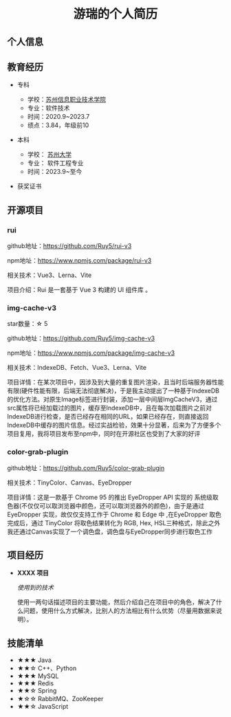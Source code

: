  <center>
     <h1>游瑞的个人简历</h1>
 </center>

 ## 个人信息 

<PI />

## 教育经历

- 专科
  - 学校：[苏州信息职业技术学院](https://www.szitu.edu.cn/)
  - 专业：软件技术
  - 时间：2020.9~2023.7
  - 绩点：3.84，年级前10

- 本科
  - 学校： [苏州大学](https://www.suda.edu.cn/)
  - 专业： 软件工程专业
  - 时间：2023.9~至今

- 获奖证书


<PR />


<script setup>
    import PR from "./resumePr.vue"
    import PI from "./personalInformation.vue"

</script>
## 开源项目


### rui 

github地址：https://github.com/Ruy5/rui-v3

npm地址：https://www.npmjs.com/package/rui-v3

相关技术：Vue3、Lerna、Vite

项目介绍：Rui 是一套基于 Vue 3 构建的 UI 组件库 。

### img-cache-v3

star数量：☆ 5

github地址：https://github.com/Ruy5/img-cache-v3

npm地址：https://www.npmjs.com/package/img-cache-v3

相关技术：IndexeDB、Fetch、Vue3、Lerna、Vite

项目详情：在某次项目中，因涉及到大量的重复图片渲染，且当时后端服务器性能有限(硬件性能有限，后端无法彻底解决)，于是我主动提出了一种基于IndexeDB的优化方法。对原生Image标签进行封装，添加一层中间层ImgCacheV3，通过src属性将已经加载过的图片，缓存至IndexeDB中，且在每次加载图片之前对IndexeDB进行检查，是否已经存在相同的URL，如果已经存在，则直接返回IndexeDB中缓存的图片信息。经过实战检验，效果十分显著，后来为了方便多个项目复用，我将项目发布至npm中，同时在开源社区也受到了大家的好评

### color-grab-plugin

github地址：https://github.com/Ruy5/color-grab-plugin

相关技术：TinyColor、Canvas、EyeDropper

项目详情：这是一款基于 Chrome 95 的推出 EyeDropper API 实现的 系统级取色器(不仅仅可以取浏览器中颜色，还可以取浏览器外的颜色)，由于是通过 EyeDropper 实现，故仅仅支持工作于 Chrome 和 Edge 中 ,在EyeDropper 取色完成后，通过 TinyColor 将取色结果转化为 RGB, Hex, HSL三种格式，除此之外我还通过Canvas实现了一个调色盘，调色盘与EyeDropper同步进行取色工作

## 项目经历

- **XXXX 项目**

  *使用到的技术*

  使用一两句话描述项目的主要功能，然后介绍自己在项目中的角色，解决了什么问题，使用什么方式解决，比别人的方法相比有什么优势（尽量用数据来说明）。

## 技能清单

- ★★★ Java
- ★★☆ C++、Python
- ★★★ MySQL
- ★★★ Redis
- ★★☆ Spring
- ★☆☆ RabbitMQ、ZooKeeper
- ★★☆ JavaScript